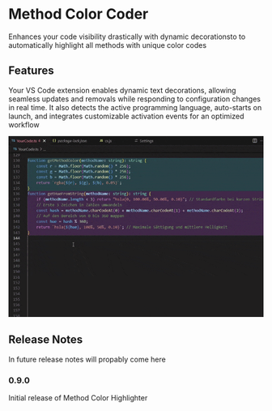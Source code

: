 # Method Color Coder

Enhances your code visibility drastically with dynamic decorationsto to automatically highlight all methods with unique color codes

## Features

Your VS Code extension enables dynamic text decorations, allowing seamless updates and removals while responding to configuration changes in real time. It also detects the active programming language, auto-starts on launch, and integrates customizable activation events for an optimized workflow

![Usage example](DemoGifPlugin.gif)

## Release Notes
In future release notes will propably come here 

### 0.9.0

Initial release of Method Color Highlighter

